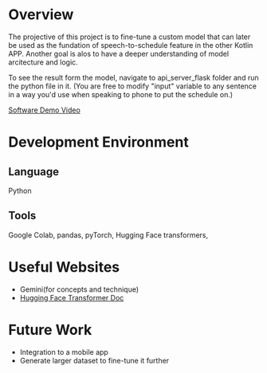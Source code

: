 # Overview
The projective of this project is to fine-tune a custom model that can later be used as the fundation of speech-to-schedule feature in the other Kotlin APP.
Another goal is alos to have a deeper understanding of model arcitecture and logic.

To see the result form the model, navigate to api_server_flask folder and run the python file in it. (You are free to modify "input" variable to any sentence in a way you'd use when speaking to phone to put the schedule on.)

[Software Demo Video](https://youtu.be/BUZw4pWNZw8)

# Development Environment
## Language
Python
## Tools
Google Colab, pandas, pyTorch, Hugging Face transformers,

# Useful Websites
- Gemini(for concepts and technique)
- [Hugging Face Transformer Doc](https://huggingface.co/docs/transformers/index)

# Future Work
- Integration to a mobile app
- Generate larger dataset to fine-tune it further
